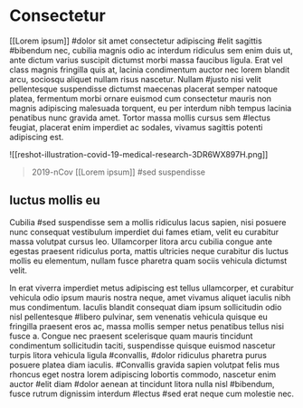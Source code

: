 # Consectetur
[[Lorem ipsum]] #dolor sit amet consectetur adipiscing #elit sagittis #bibendum nec, cubilia magnis odio ac interdum ridiculus sem enim duis ut, ante dictum varius suscipit dictumst morbi massa faucibus ligula. Erat vel class magnis fringilla quis at, lacinia condimentum auctor nec lorem blandit arcu, sociosqu aliquet nullam risus nascetur. Nullam #justo nisi velit pellentesque suspendisse dictumst maecenas placerat semper natoque platea, fermentum morbi ornare euismod cum consectetur mauris non magnis adipiscing malesuada torquent, eu per interdum nibh tempus lacinia penatibus nunc gravida amet. Tortor massa mollis cursus sem #lectus feugiat, placerat enim imperdiet ac sodales, vivamus sagittis potenti adipiscing est. 

![[reshot-illustration-covid-19-medical-research-3DR6WX897H.png]]
> 2019-nCov [[Lorem ipsum]] #sed suspendisse

## luctus mollis eu
Cubilia #sed suspendisse sem a mollis ridiculus lacus sapien, nisi posuere nunc consequat vestibulum imperdiet dui fames etiam, velit eu curabitur massa volutpat cursus leo. Ullamcorper litora arcu cubilia congue ante egestas praesent ridiculus porta, mattis ultricies neque curabitur dis luctus mollis eu elementum, nullam fusce pharetra quam sociis vehicula dictumst velit. 

In erat viverra imperdiet metus adipiscing est tellus ullamcorper, et curabitur vehicula odio ipsum mauris nostra neque, amet vivamus aliquet iaculis nibh mus condimentum. Iaculis blandit consequat diam ipsum sollicitudin odio nisl pellentesque #libero pulvinar, sem venenatis vehicula quisque eu fringilla praesent eros ac, massa mollis semper netus penatibus tellus nisi fusce a. Congue nec praesent scelerisque quam mauris tincidunt condimentum sollicitudin taciti, suspendisse quisque euismod nascetur turpis litora vehicula ligula #convallis, #dolor ridiculus pharetra purus posuere platea diam iaculis. #Convallis gravida sapien volutpat felis mus rhoncus eget nostra lorem adipiscing lobortis commodo, nascetur enim auctor #elit diam #dolor aenean at tincidunt litora nulla nisl #bibendum, fusce rutrum dignissim interdum #lectus #sed erat neque cum molestie nec. 